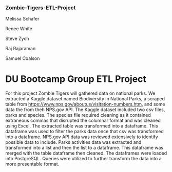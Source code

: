 ### Zombie-Tigers-ETL-Project
Melissa Schafer

Renee White

Steve Zych

Raj Rajaraman

Samuel Coalson

# DU Bootcamp Group ETL Project

For this project Zombie Tigers will gathered data on national parks. We extracted a Kaggle dataset named Biodiversity in National Parks, a scraped table from https://www.nps.gov/aboutus/visitation-numbers.htm, and some data the from theh NPS.gov API. The Kaggle dataset included two csv files, parks and species. The species file required cleaning as it contained extraneous commas that disrupted the columnar format and was cleaned using Excel. The extracted table was transformed into a dataframe. This dataframe was used to filter the parks data once that csv was transformed into a dataframe. NPS.gov API data was reviewed extensively to identify possible data to include. Parks activities data was extracted and transformed into a list and then the list to a dataframe. This dataframe was merged with the table dataframe then cleaned. The dataframes were loaded into PostgreSQL. Queries were utilized to further transform the data into a more presentable format.




